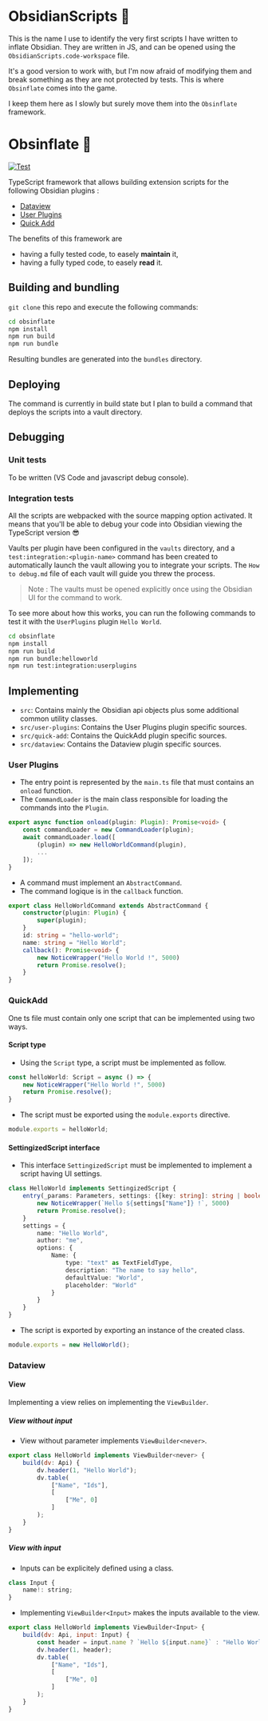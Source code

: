 # ObsidianScripts 📜

This is the name I use to identify the very first scripts I have written to inflate Obsidian.
They are written in JS, and can be opened using the `ObsidianScripts.code-workspace` file.

It's a good version to work with, but I'm now afraid of modifying them and break something as they are not protected by tests.
This is where `Obsinflate` comes into the game.

I keep them here as I slowly but surely move them into the `Obsinflate` framework.

# Obsinflate 🎈

[![Test](https://github.com/petitpandarouge/ObsidianScripts/workflows/Build%20and%20test%20project/badge.svg)](https://github.com/petitpandarouge/ObsidianScripts/actions?query=workflow%3A%22Build+and+test+project%22) 

TypeScript framework that allows building extension scripts for the following Obsidian plugins : 
- [Dataview](https://blacksmithgu.github.io/obsidian-dataview/)
- [User Plugins](https://github.com/mnowotnik/obsidian-user-plugins)
- [Quick Add](https://quickadd.obsidian.guide/docs/)

The benefits of this framework are
- having a fully tested code, to easely **maintain** it,
- having a fully typed code, to easely **read** it.

## Building and bundling

`git clone` this repo and execute the following commands:

``` sh
cd obsinflate
npm install
npm run build
npm run bundle
```

Resulting bundles are generated into the `bundles` directory.

## Deploying

The command is currently in build state but I plan to build a command that deploys the scripts into a vault directory.

## Debugging

### Unit tests

To be written (VS Code and javascript debug console).

### Integration tests

All the scripts are webpacked with the source mapping option activated. It means that you'll be able to debug your code into Obsidian viewing the TypeScript version :sunglasses:

Vaults per plugin have been configured in the `vaults` directory, and a `test:integration:<plugin-name>` command has been created to automatically launch the vault allowing you to integrate your scripts. The `How to debug.md` file of each vault will guide you threw the process.

> Note : The vaults must be opened explicitly once using the Obsidian UI for the command to work. 

To see more about how this works, you can run the following commands to test it with the `UserPlugins` plugin `Hello World`.

``` sh
cd obsinflate
npm install
npm run build
npm run bundle:helloworld
npm run test:integration:userplugins
```

## Implementing

- `src`: Contains mainly the Obsidian api objects plus some additional common utility classes.
- `src/user-plugins`: Contains the User Plugins plugin specific sources.
- `src/quick-add`: Contains the QuickAdd plugin specific sources.
- `src/dataview`: Contains the Dataview plugin specific sources.

### User Plugins

- The entry point is represented by the `main.ts` file that must contains an `onload` function. 
- The `CommandLoader` is the main class responsible for loading the commands into the `Plugin`.

``` typescript
export async function onload(plugin: Plugin): Promise<void> {
    const commandLoader = new CommandLoader(plugin);
    await commandLoader.load([
        (plugin) => new HelloWorldCommand(plugin),
        ...
    ]);
}
```

- A command must implement an `AbstractCommand`.
- The command logique is in the `callback` function.

``` typescript
export class HelloWorldCommand extends AbstractCommand {
    constructor(plugin: Plugin) {
        super(plugin);
    }
    id: string = "hello-world";
    name: string = "Hello World";
    callback(): Promise<void> {
        new NoticeWrapper("Hello World !", 5000)
        return Promise.resolve();
    }
}
```

### QuickAdd

One ts file must contain only one script that can be implemented using two ways.

#### Script type

- Using the `Script` type, a script must be implemented as follow.

``` typescript
const helloWorld: Script = async () => {
    new NoticeWrapper("Hello World !", 5000)
    return Promise.resolve();
}
```

- The script must be exported using the `module.exports` directive.

``` typescript
module.exports = helloWorld;
```

#### SettingizedScript interface

- This interface `SettingizedScript` must be implemented to implement a script having UI settings.

``` typescript
class HelloWorld implements SettingizedScript {
    entry(_params: Parameters, settings: {[key: string]: string | boolean}): Promise<void> {
        new NoticeWrapper(`Hello ${settings["Name"]} !`, 5000)
        return Promise.resolve();
    }
    settings = {
        name: "Hello World",
        author: "me",
        options: {
            Name: {
                type: "text" as TextFieldType,
                description: "The name to say hello",
                defaultValue: "World",
                placeholder: "World"
            }
        }
    }
}
```

- The script is exported by exporting an instance of the created class.

``` typescript
module.exports = new HelloWorld();
```

### Dataview

#### View

Implementing a view relies on implementing the `ViewBuilder`.

##### View without input

- View without parameter implements `ViewBuilder<never>`.

``` javascript
export class HelloWorld implements ViewBuilder<never> {
    build(dv: Api) {
        dv.header(1, "Hello World");
        dv.table(
            ["Name", "Ids"], 
            [
                ["Me", 0]
            ]
        );
    }
}
```

##### View with input

- Inputs can be explicitely defined using a class.

``` javascript
class Input {
    name!: string;
} 
```

- Implementing `ViewBuilder<Input>` makes the inputs available to the view.

``` javascript
export class HelloWorld implements ViewBuilder<Input> {
    build(dv: Api, input: Input) {
        const header = input.name ? `Hello ${input.name}` : "Hello World";
        dv.header(1, header);
        dv.table(
            ["Name", "Ids"], 
            [
                ["Me", 0]
            ]
        );
    }
}
```

